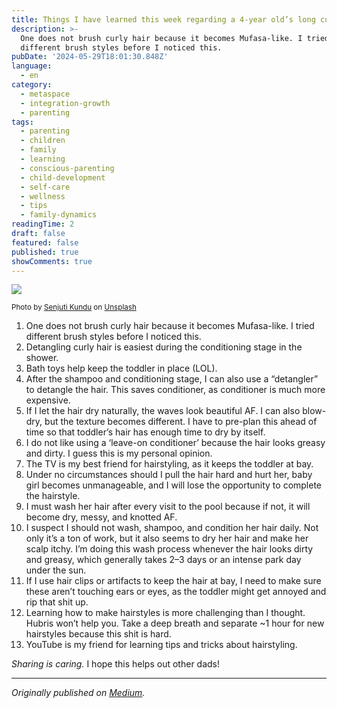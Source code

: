 ```yaml
---
title: Things I have learned this week regarding a 4-year old’s long curly hair
description: >-
  One does not brush curly hair because it becomes Mufasa-like. I tried
  different brush styles before I noticed this.
pubDate: '2024-05-29T18:01:30.848Z'
language:
  - en
category:
  - metaspace
  - integration-growth
  - parenting
tags:
  - parenting
  - children
  - family
  - learning
  - conscious-parenting
  - child-development
  - self-care
  - wellness
  - tips
  - family-dynamics
readingTime: 2
draft: false
featured: false
published: true
showComments: true
---
```


![](https://cdn-images-1.medium.com/max/800/0*aXqmLg3o-62nSyLQ)

<small>Photo by [Senjuti Kundu](https://unsplash.com/@senjuti?utm_source=medium&utm_medium=referral) on [Unsplash](https://unsplash.com?utm_source=medium&utm_medium=referral)</small>

1. One does not brush curly hair because it becomes Mufasa-like. I tried different brush styles before I noticed this.
2. Detangling curly hair is easiest during the conditioning stage in the shower.
3. Bath toys help keep the toddler in place (LOL).
4. After the shampoo and conditioning stage, I can also use a “detangler” to detangle the hair. This saves conditioner, as conditioner is much more expensive.
5. If I let the hair dry naturally, the waves look beautiful AF. I can also blow-dry, but the texture becomes different. I have to pre-plan this ahead of time so that toddler’s hair has enough time to dry by itself.
6. I do not like using a ‘leave-on conditioner’ because the hair looks greasy and dirty. I guess this is my personal opinion.
7. The TV is my best friend for hairstyling, as it keeps the toddler at bay.
8. Under no circumstances should I pull the hair hard and hurt her, baby girl becomes unmanageable, and I will lose the opportunity to complete the hairstyle.
9. I must wash her hair after every visit to the pool because if not, it will become dry, messy, and knotted AF.
10. I suspect I should not wash, shampoo, and condition her hair daily. Not only it’s a ton of work, but it also seems to dry her hair and make her scalp itchy. I’m doing this wash process whenever the hair looks dirty and greasy, which generally takes 2–3 days or an intense park day under the sun.
11. If I use hair clips or artifacts to keep the hair at bay, I need to make sure these aren’t touching ears or eyes, as the toddler might get annoyed and rip that shit up.
12. Learning how to make hairstyles is more challenging than I thought. Hubris won’t help you. Take a deep breath and separate ~1 hour for new hairstyles because this shit is hard.
13. YouTube is my friend for learning tips and tricks about hairstyling.

_Sharing is caring._ I hope this helps out other dads!

---

_Originally published on [Medium](https://medium.com/@wizards777/things-i-have-learned-this-week-regarding-a-4-year-olds-long-curly-hair-813db24e002e)._
